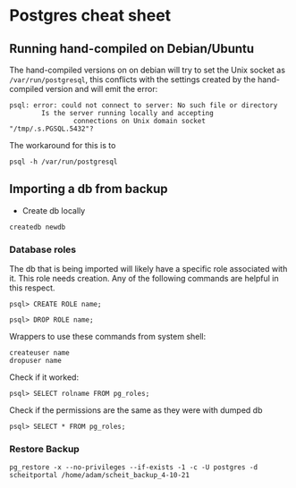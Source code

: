 # Postgres cheat sheet

## Running hand-compiled on Debian/Ubuntu

The hand-compiled versions on on debian will try to set the Unix socket as
`/var/run/postgresql`, this conflicts with the settings created by the
hand-compiled version and will emit the error: 

```
psql: error: could not connect to server: No such file or directory
        Is the server running locally and accepting
                connections on Unix domain socket "/tmp/.s.PGSQL.5432"?

```

The workaround for this is to 

```
psql -h /var/run/postgresql
```

## Importing a db from backup

+ Create db locally 
```
createdb newdb
```

### Database roles

The db that is being imported will likely have a specific role associated with
it. This role needs creation. Any of the following commands are helpful in this
respect. 


```
psql> CREATE ROLE name;
```

```
psql> DROP ROLE name;
```

Wrappers to use these commands from system shell:
```
createuser name
dropuser name
```


Check if it worked:
```
psql> SELECT rolname FROM pg_roles;
```

Check if the permissions are the same as they were with dumped db
```
psql> SELECT * FROM pg_roles;
```

### Restore Backup
```
pg_restore -x --no-privileges --if-exists -1 -c -U postgres -d scheitportal /home/adam/scheit_backup_4-10-21
```
